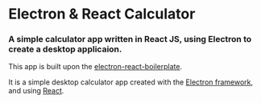 # Electron & React Calculator

### A simple calculator app written in React JS, using Electron to create a desktop applicaion. 

This app is built upon the [electron-react-boilerplate](https://github.com/chentsulin/electron-react-boilerplate).

It is a simple desktop calculator app created with the [Electron framework](https://electron.atom.io/), and using [React](https://facebook.github.io/react/).
